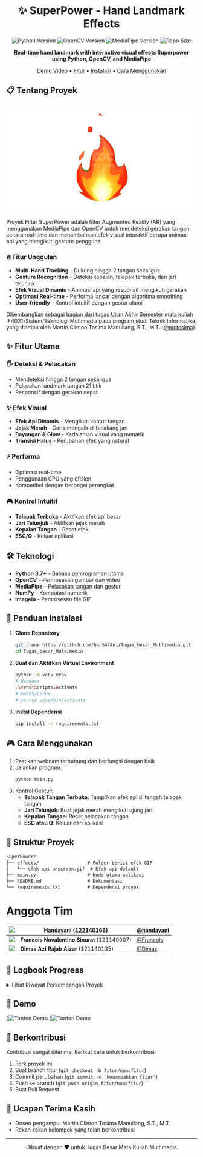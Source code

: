 <div align="center">
  <h1>✨ SuperPower - Hand Landmark Effects</h1>
  
  <p align="center">
    <img src="https://img.shields.io/badge/Python-3.7+-blue.svg" alt="Python Version">
    <img src="https://img.shields.io/badge/OpenCV-4.5+-green.svg" alt="OpenCV Version">
    <img src="https://img.shields.io/badge/MediaPipe-0.10+-orange.svg" alt="MediaPipe Version">
    <img src="https://img.shields.io/github/repo-size/han5474ni/Tugas_besar_Multimedia" alt="Repo Size">
  </p>
  
  <p><b>Real-time hand landmark with interactive visual effects Superpower using Python, OpenCV, and MediaPipe</b></p>
  
  [Demo Video](https://youtu.be/OW3rP_mNTUo) •
  [Fitur](#-fitur-utama) •
  [Instalasi](#-panduan-instalasi) •
  [Cara Menggunakan](#-cara-menggunakan)
</div>

## 📋 Tentang Proyek

![Demo GIF](https://raw.githubusercontent.com/han5474ni/Tugas_besar_MultiMedia/main/effects/efek-api-unscreen.gif)

Proyek Filter SuperPower adalah filter Augmented Reality (AR) yang menggunakan MediaPipe dan OpenCV untuk mendeteksi gerakan tangan secara real-time dan menambahkan efek visual interaktif berupa animasi api yang mengikuti gesture pengguna. 

### 🔥 Fitur Unggulan
- **Multi-Hand Tracking** - Dukung hingga 2 tangan sekaligus
- **Gesture Recognition** - Deteksi kepalan, telapak terbuka, dan jari telunjuk
- **Efek Visual Dinamis** - Animasi api yang responsif mengikuti gerakan
- **Optimasi Real-time** - Performa lancar dengan algoritma smoothing
- **User-friendly** - Kontrol intuitif dengan gestur alami

Dikembangkan sebagai bagian dari tugas Ujian Akhir Semester mata kuliah IF4021-Sistem/Teknologi Multimedia pada program studi Teknik Informatika, yang diampu oleh Martin Clinton Tosima Manullang, S.T., M.T. ([@mctosima](https://github.com/mctosima)).

## ✨ Fitur Utama

### 🖐️ Deteksi & Pelacakan
- Mendeteksi hingga 2 tangan sekaligus
- Pelacakan landmark tangan 21 titik
- Responsif dengan gerakan cepat

### ✨ Efek Visual
- **Efek Api Dinamis** - Mengikuti kontur tangan
- **Jejak Merah** - Garis mengalir di belakang jari
- **Bayangan & Glow** - Kedalaman visual yang menarik
- **Transisi Halus** - Perubahan efek yang natural

### ⚡ Performa
- Optimasi real-time
- Penggunaan CPU yang efisien
- Kompatibel dengan berbagai perangkat

### 🎮 Kontrol Intuitif
- **Telapak Terbuka** - Aktifkan efek api besar
- **Jari Telunjuk** - Aktifkan jejak merah
- **Kepalan Tangan** - Reset efek
- **ESC/Q** - Keluar aplikasi

## 🛠️ Teknologi

- **Python 3.7+** - Bahasa pemrograman utama
- **OpenCV** - Pemrosesan gambar dan video
- **MediaPipe** - Pelacakan tangan dan gestur
- **NumPy** - Komputasi numerik
- **imageio** - Pemrosesan file GIF

## 🚀 Panduan Instalasi

1. **Clone Repository**
   ```bash
   git clone https://github.com/han5474ni/Tugas_besar_Multimedia.git
   cd Tugas_besar_Multimedia
   ```

2. **Buat dan Aktifkan Virtual Environment**
   ```bash
   python -m venv venv
   # Windows
   .\venv\Scripts\activate
   # macOS/Linux
   # source venv/bin/activate
   ```

3. **Instal Dependensi**
   ```bash
   pip install -r requirements.txt
   ```

## 🎮 Cara Menggunakan

1. Pastikan webcam terhubung dan berfungsi dengan baik
2. Jalankan program:
   ```bash
   python main.py
   ```
3. Kontrol Gestur:
   - **Telapak Tangan Terbuka**: Tampilkan efek api di tengah telapak tangan
   - **Jari Telunjuk**: Buat jejak merah mengikuti ujung jari
   - **Kepalan Tangan**: Reset pelacakan tangan
   - **ESC atau Q**: Keluar dari aplikasi

## 📁 Struktur Proyek

```
SuperPower/
├── effects/                  # Folder berisi efek GIF
│   └── efek-api-unscreen.gif  # Efek api default
├── main.py                   # Kode utama aplikasi
├── README.md                 # Dokumentasi
└── requirements.txt          # Dependensi proyek
```


# Anggota Tim
| <img src="https://ik.imagekit.io/fliiaytbv/Cuplikan%20layar%202025-05-08%20111417.png?updatedAt=1746678657462" width="40"/> | **Handayani** (122140166) | [@handayani](https://github.com/han5474ni) |
|------------------------------------|----------------------------------|--------------------------------------|
| <img src="https://github.com/user-attachments/assets/e6e42d96-1efe-4c66-89ae-a4e16cb57a2e" width="40"/> | **Francois Novalentino Sinurat** (121140007) | [@Francois](https://github.com/FrancoisSinurat) |
| <img src="https://github.com/user-attachments/assets/f9e81343-d8f8-4783-96e3-c316d81795c5" width="40"/> | **Dimas Azi Rajab Aizar** (121140135) | [@Dimas](https://github.com/DimasAzi24) |


## 📅 Logbook Progress

<details>
<summary>Lihat Riwayat Perkembangan Proyek</summary>

| Minggu | Tanggal       | Progress |
|--------|---------------|----------|
| 1 | 24/04/2025 | • Inisialisasi proyek<br>• Penyusunan rencana pengembangan |
| 2 | 25/04/2025 | • Riset teknologi<br>• Pengumpulan referensi proyek serupa <br>• https://vt.tiktok.com/ZSrvavKEX/ |
| 3 | 02/05/2025 | • Implementasi deteksi tangan real-time<br>• Integrasi efek api dasar<br>• Pembuatan UI kontrol |
| 4 | 08/05/2025 | • Pembuatan template laporan<br>• Dokumentasi kode |
| 5 | 21/05/2025 | • Optimasi kode<br>• Perbaikan bug |
| 6 | 30/05/2025 | • Penyusunan laporan<br>• Pengujian performa |
| 7 | 31/05/2025 | • Implementasi Finger Trail System<br>• Finalisasi laporan |

</details>

## 🎥 Demo

[![Tonton Demo](https://youtu.be/OW3rP_mNTUo)
[![Tonton Demo](https://youtu.be/MoOCuSg1Aos?si=25CbY0WtLoxxRG-c)


## 🤝 Berkontribusi

Kontribusi sangat diterima! Berikut cara untuk berkontribusi:

1. Fork proyek ini
2. Buat branch fitur (`git checkout -b fitur/namafitur`)
3. Commit perubahan (`git commit -m 'Menambahkan fitur'`)
4. Push ke branch (`git push origin fitur/namafitur`)
5. Buat Pull Request

## 🙏 Ucapan Terima Kasih

- Dosen pengampu: Martin Clinton Tosima Manullang, S.T., M.T.
- Rekan-rekan kelompok yang telah berkontribusi

---

<div align="center">
  Dibuat dengan ❤️ untuk Tugas Besar Mata Kuliah Multimedia
</div>
